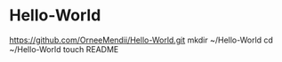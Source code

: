 Hello-World
===========
https://github.com/OrneeMendii/Hello-World.git
mkdir ~/Hello-World
cd ~/Hello-World
touch README

